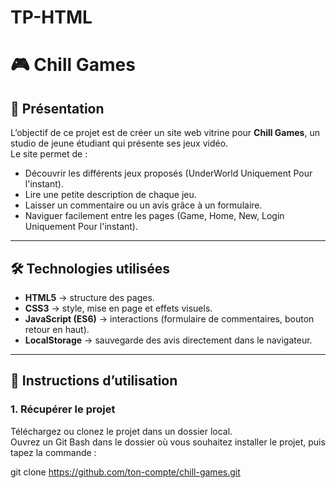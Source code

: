 # TP-HTML  
# 🎮 Chill Games

## 📌 Présentation
L’objectif de ce projet est de créer un site web vitrine pour **Chill Games**, un studio de jeune étudiant qui présente ses jeux vidéo.  
Le site permet de :
- Découvrir les différents jeux proposés (UnderWorld Uniquement Pour l'instant).
- Lire une petite description de chaque jeu.
- Laisser un commentaire ou un avis grâce à un formulaire.
- Naviguer facilement entre les pages (Game, Home, New, Login Uniquement Pour l'instant).


---

## 🛠️ Technologies utilisées
- **HTML5** → structure des pages.  
- **CSS3** → style, mise en page et effets visuels.  
- **JavaScript (ES6)** → interactions (formulaire de commentaires, bouton retour en haut).  
- **LocalStorage** → sauvegarde des avis directement dans le navigateur.  

---

## 🚀 Instructions d’utilisation

### 1. Récupérer le projet
Téléchargez ou clonez le projet dans un dossier local.  
Ouvrez un Git Bash dans le dossier où vous souhaitez installer le projet, puis tapez la commande :  

git clone https://github.com/ton-compte/chill-games.git